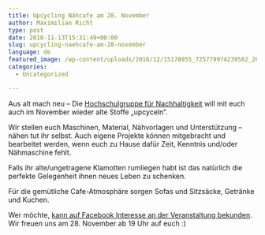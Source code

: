 ```yaml
---
title: Upcycling Nähcafe am 28. November
author: Maximilian Richt
type: post
date: 2018-11-13T15:31:49+00:00
slug: upcycling-naehcafe-am-28-november
language: de
featured_image: /wp-content/uploads/2016/12/15178955_725779974239582_2608513715848610681_n.jpg
categories:
  - Uncategorized

---
```

Aus alt mach neu &#8211; Die [Hochschulgruppe für Nachhaltigkeit][1] will mit euch auch im November wieder alte Stoffe „upcyceln“.

Wir stellen euch Maschinen, Material, Nähvorlagen und Unterstützung &#8211; nähen tut ihr selbst. Auch eigene Projekte können mitgebracht und bearbeitet werden, wenn euch zu Hause dafür Zeit, Kenntnis und/oder Nähmaschine fehlt.

Falls ihr alte/ungetragene Klamotten rumliegen habt ist das natürlich die perfekte Gelegenheit ihnen neues Leben zu schenken.

Für die gemütliche Cafe-Atmosphäre sorgen Sofas und Sitzsäcke, Getränke und Kuchen.

Wer möchte, [kann auf Facebook Interesse an der Veranstaltung bekunden][2].  
Wir freuen uns am 28. November ab 19 Uhr auf euch :)

 [1]: https://www.uni-ulm.de/misc/hg-nachhaltigkeit/home/
 [2]: https://www.facebook.com/events/274794176508166/
